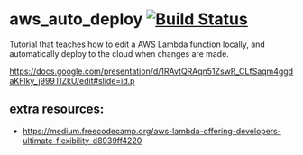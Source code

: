 # aws_auto_deploy [![Build Status](https://travis-ci.org/bt3103tutorials/aws_auto_deploy.svg?branch=master)](https://travis-ci.com/bt3103tutorials/aws_auto_deploy)
Tutorial that teaches how to edit a AWS Lambda function locally, and automatically deploy to the cloud when changes are made. 

https://docs.google.com/presentation/d/1RAvtQRAqn51ZswR_CLfSaqm4ggdaKFlky_j999TlZkU/edit#slide=id.p

## extra resources:
- https://medium.freecodecamp.org/aws-lambda-offering-developers-ultimate-flexibility-d8939ff4220
